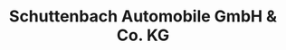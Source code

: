 ---
title: "Schuttenbach Automobile GmbH & Co. KG"
url: /anzing/schuttenbach-automobile-gmbh-und-co-kg/
shop: Autohaus
---